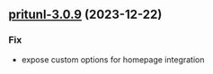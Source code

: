 

## [pritunl-3.0.9](https://github.com/truecharts/charts/compare/pritunl-3.0.8...pritunl-3.0.9) (2023-12-22)

### Fix

- expose custom options for homepage integration
  
  
